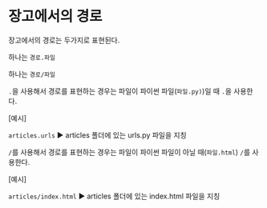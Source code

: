 # 장고에서의 경로



장고에서의 경로는 두가지로 표현된다.

하나는 `경로.파일`

하나는 `경로/파일`



`.`을 사용해서 경로를 표현하는 경우는 파일이 파이썬 파일(`파일.py)`)일 때 `.`을 사용한다.

[예시]

`articles.urls`  ▶ articles 폴더에 있는 urls.py 파일을 지칭



`/`를 사용해서 경로를 표현하는 경우는 파일이 파이썬 파일이 아닐 때(`파일.html`)  `/`를 사용한다.

[예시]

`articles/index.html`  ▶ articles 폴더에 있는 index.html 파일을 지칭

